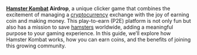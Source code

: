 **[Hamster Kombat](https://airdrop.gold/hamster-kombat-airdrop/#)  Airdrop**, a unique clicker game that combines the excitement of managing a  [cryptocurrency](https://airdrop.gold/)  exchange with the joy of earning  coin  and making money. This play-to-earn (P2E) platform is not only fun but also has a mission to save  [hamsters](https://airdrop.gold/hamster-kombat-airdrop/#)  worldwide, adding a meaningful purpose to your gaming experience. In this guide, we’ll explore how Hamster Kombat works, how you can earn coins, and the benefits of joining this growing community.
